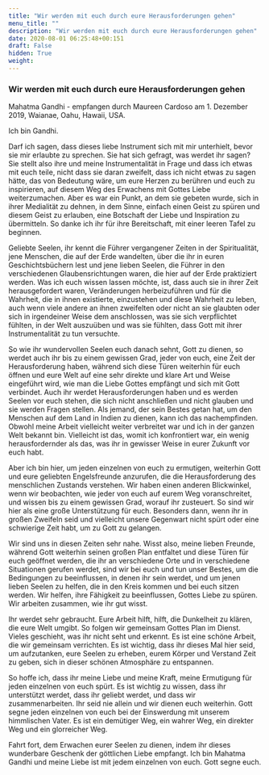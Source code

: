 ```yaml
---
title: "Wir werden mit euch durch eure Herausforderungen gehen"
menu_title: ""
description: "Wir werden mit euch durch eure Herausforderungen gehen"
date: 2020-08-01 06:25:48+00:151
draft: False
hidden: True
weight:
---
```

### Wir werden mit euch durch eure Herausforderungen gehen

Mahatma Gandhi - empfangen durch Maureen Cardoso am 1. Dezember 2019, Waianae, Oahu, Hawaii, USA.

Ich bin Gandhi.

Darf ich sagen, dass dieses liebe Instrument sich mit mir unterhielt, bevor sie mir erlaubte zu sprechen. Sie hat sich gefragt, was werdet ihr sagen? Sie stellt also ihre und meine Instrumentalität in Frage und dass ich etwas mit euch teile, nicht dass sie daran zweifelt, dass ich nicht etwas zu sagen hätte, das von Bedeutung wäre, um eure Herzen zu berühren und euch zu inspirieren, auf diesem Weg des Erwachens mit Gottes Liebe weiterzumachen. Aber es war ein Punkt, an dem sie gebeten wurde, sich in ihrer Medialität zu dehnen, in dem Sinne, einfach einen Geist zu spüren und diesem Geist zu erlauben, eine Botschaft der Liebe und Inspiration zu übermitteln. So danke ich ihr für ihre Bereitschaft, mit einer leeren Tafel zu beginnen.

Geliebte Seelen, ihr kennt die Führer vergangener Zeiten in der Spiritualität, jene Menschen, die auf der Erde wandelten, über die ihr in euren Geschichtsbüchern lest und jene lieben Seelen, die Führer in den verschiedenen Glaubensrichtungen waren, die hier auf der Erde praktiziert werden. Was ich euch wissen lassen möchte, ist, dass auch sie in ihrer Zeit herausgefordert waren, Veränderungen herbeizuführen und für die Wahrheit, die in ihnen existierte, einzustehen und diese Wahrheit zu leben, auch wenn viele andere an ihnen zweifelten oder nicht an sie glaubten oder sich in irgendeiner Weise dem anschlossen, was sie sich verpflichtet fühlten, in der Welt auszuüben und was sie fühlten, dass Gott mit ihrer Instrumentalität zu tun versuchte.

So wie ihr wundervollen Seelen euch danach sehnt, Gott zu dienen, so werdet auch ihr bis zu einem gewissen Grad, jeder von euch, eine Zeit der Herausforderung haben, während sich diese Türen weiterhin für euch öffnen und eure Welt auf eine sehr direkte und klare Art und Weise eingeführt wird, wie man die Liebe Gottes empfängt und sich mit Gott verbindet. Auch ihr werdet Herausforderungen haben und es werden Seelen vor euch stehen, die sich nicht anschließen und nicht glauben und sie werden Fragen stellen. Als jemand, der sein Bestes getan hat, um den Menschen auf dem Land in Indien zu dienen, kann ich das nachempfinden. Obwohl meine Arbeit vielleicht weiter verbreitet war und ich in der ganzen Welt bekannt bin. Vielleicht ist das, womit ich konfrontiert war, ein wenig herausfordernder als das, was ihr in gewisser Weise in eurer Zukunft vor euch habt.

Aber ich bin hier, um jeden einzelnen von euch zu ermutigen, weiterhin Gott und eure geliebten Engelsfreunde anzurufen, die die Herausforderung des menschlichen Zustands verstehen. Wir haben einen anderen Blickwinkel, wenn wir beobachten, wie jeder von euch auf eurem Weg voranschreitet, und wissen bis zu einem gewissen Grad, worauf ihr zusteuert. So sind wir hier als eine große Unterstützung für euch. Besonders dann, wenn ihr in großen Zweifeln seid und vielleicht unsere Gegenwart nicht spürt oder eine schwierige Zeit habt, um zu Gott zu gelangen.

Wir sind uns in diesen Zeiten sehr nahe. Wisst also, meine lieben Freunde, während Gott weiterhin seinen großen Plan entfaltet und diese Türen für euch geöffnet werden, die ihr an verschiedene Orte und in verschiedene Situationen gerufen werdet, sind wir bei euch und tun unser Bestes, um die Bedingungen zu beeinflussen, in denen ihr sein werdet, und um jenen lieben Seelen zu helfen, die in den Kreis kommen und bei euch sitzen werden. Wir helfen, ihre Fähigkeit zu beeinflussen, Gottes Liebe zu spüren. Wir arbeiten zusammen, wie ihr gut wisst.

Ihr werdet sehr gebraucht. Eure Arbeit hilft, hilft, die Dunkelheit zu klären, die eure Welt umgibt. So folgen wir gemeinsam Gottes Plan im Dienst. Vieles geschieht, was ihr nicht seht und erkennt. Es ist eine schöne Arbeit, die wir gemeinsam verrichten. Es ist wichtig, dass ihr dieses Mal hier seid, um aufzutanken, eure Seelen zu erheben, eurem Körper und Verstand Zeit zu geben, sich in dieser schönen Atmosphäre zu entspannen.

So hoffe ich, dass ihr meine Liebe und meine Kraft, meine Ermutigung für jeden einzelnen von euch spürt. Es ist wichtig zu wissen, dass ihr unterstützt werdet, dass ihr geliebt werdet, und dass wir zusammenarbeiten. Ihr seid nie allein und wir dienen euch weiterhin. Gott segne jeden einzelnen von euch bei der Einswerdung mit unserem himmlischen Vater. Es ist ein demütiger Weg, ein wahrer Weg, ein direkter Weg und ein glorreicher Weg.

Fahrt fort, dem Erwachen eurer Seelen zu dienen, indem ihr dieses wunderbare Geschenk der göttlichen Liebe empfangt. Ich bin Mahatma Gandhi und meine Liebe ist mit jedem einzelnen von euch. Gott segne euch.
